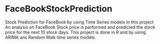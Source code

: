 # FaceBookStockPrediction
Stock Prediction for FaceBook by using Time Series models
In this project An analysis on FaceBook Stock price is performed and predicted the stock price for the next 10 stock days.
This project is done in R and by using ARIMA ans Random Walk time series models.
